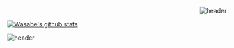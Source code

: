 
<div align="right">
<!--<img src="https://rishavanand.github.io/static/images/greetings.gif" align="center" style="width: 100%" />-->
  
 

  ![header](https://capsule-render.vercel.app/api?type=slice&color=0:caf881,100:a0e99a&height=200&section=header&text=GameClient%20Developer&rotate=13&fontAlign=65&fontAlignY=35&fontSize=48&fontColor=0f7d16&animation=fadeIn)
</div> 

[![Wasabe's github stats](https://github-readme-stats.vercel.app/api?username=Bwasabe)](https://github.com/anuraghazra/github-readme-stats)

![header](https://capsule-render.vercel.app/api?type=slice&color=0:a0e99a,100:caf881&height=200&section=footer)
